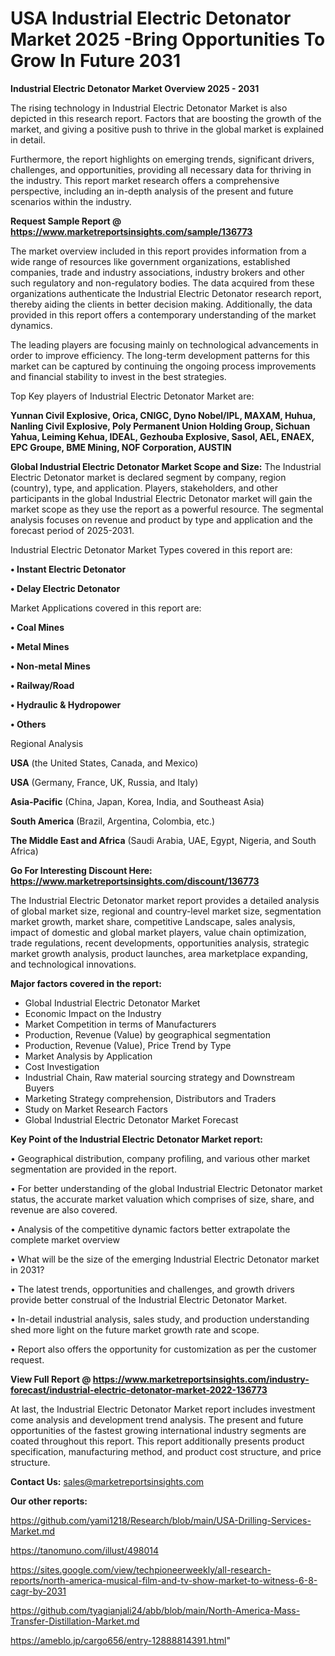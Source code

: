 # USA Industrial Electric Detonator Market 2025 -Bring Opportunities To Grow In Future 2031

<Strong> Industrial Electric Detonator Market Overview 2025 - 2031</strong>

The rising technology in Industrial Electric Detonator Market is also depicted in this research report. Factors that are boosting the growth of the market, and giving a positive push to thrive in the global market is explained in detail.

Furthermore, the report highlights on emerging trends, significant drivers, challenges, and opportunities, providing all necessary data for thriving in the industry. This report market research offers a comprehensive perspective, including an in-depth analysis of the present and future scenarios within the industry.

<strong>Request Sample Report @ <a href=https://www.marketreportsinsights.com/sample/136773>https://www.marketreportsinsights.com/sample/136773</a></strong>

The market overview included in this report provides information from a wide range of resources like government organizations, established companies, trade and industry associations, industry brokers and other such regulatory and non-regulatory bodies. The data acquired from these organizations authenticate the Industrial Electric Detonator research report, thereby aiding the clients in better decision making. Additionally, the data provided in this report offers a contemporary understanding of the market dynamics.

The leading players are focusing mainly on technological advancements in order to improve efficiency. The long-term development patterns for this market can be captured by continuing the ongoing process improvements and financial stability to invest in the best strategies.

Top Key players of Industrial Electric Detonator Market are:

<strong>Yunnan Civil Explosive, Orica, CNIGC, Dyno Nobel/IPL, MAXAM, Huhua, Nanling Civil Explosive, Poly Permanent Union Holding Group, Sichuan Yahua, Leiming Kehua, IDEAL, Gezhouba Explosive, Sasol, AEL, ENAEX, EPC Groupe, BME Mining, NOF Corporation, AUSTIN</strong>

<strong><b>Global Industrial Electric Detonator Market Scope and Size:</b></strong>
The Industrial Electric Detonator market is declared segment by company, region (country), type, and application. Players, stakeholders, and other participants in the global Industrial Electric Detonator market will gain the market scope as they use the report as a powerful resource. The segmental analysis focuses on revenue and product by type and application and the forecast period of 2025-2031.

Industrial Electric Detonator Market Types covered in this report are:

<strong>• Instant Electric Detonator

• Delay Electric Detonator</strong>

Market Applications covered in this report are:

<strong>• Coal Mines

• Metal Mines

• Non-metal Mines

• Railway/Road

• Hydraulic & Hydropower

• Others</strong> 

Regional Analysis

<strong>USA</strong> (the United States, Canada, and Mexico)

<strong>USA</strong> (Germany, France, UK, Russia, and Italy)

<strong>Asia-Pacific</strong> (China, Japan, Korea, India, and Southeast Asia)

<strong>South America</strong> (Brazil, Argentina, Colombia, etc.)

<strong>The Middle East and Africa</strong> (Saudi Arabia, UAE, Egypt, Nigeria, and South Africa)

<strong>Go For Interesting Discount Here: <a href=https://www.marketreportsinsights.com/discount/136773>https://www.marketreportsinsights.com/discount/136773</a></strong>

The Industrial Electric Detonator market report provides a detailed analysis of global market size, regional and country-level market size, segmentation market growth, market share, competitive Landscape, sales analysis, impact of domestic and global market players, value chain optimization, trade regulations, recent developments, opportunities analysis, strategic market growth analysis, product launches, area marketplace expanding, and technological innovations.

<strong><b>Major factors covered in the report:</b></strong>
<ul>
  <li>Global Industrial Electric Detonator Market </li>
  <li>Economic Impact on the Industry</li>
  <li>Market Competition in terms of Manufacturers</li>
  <li>Production, Revenue (Value) by geographical segmentation</li>
  <li>Production, Revenue (Value), Price Trend by Type</li>
  <li>Market Analysis by Application</li>
  <li>Cost Investigation</li>
  <li>Industrial Chain, Raw material sourcing strategy and Downstream Buyers</li>
  <li>Marketing Strategy comprehension, Distributors and Traders</li>
  <li>Study on Market Research Factors</li>
  <li>Global Industrial Electric Detonator Market Forecast</li>
</ul>

<strong><b>Key Point of the Industrial Electric Detonator Market report:</b></strong>

• Geographical distribution, company profiling, and various other market segmentation are provided in the report.

• For better understanding of the global Industrial Electric Detonator market status, the accurate market valuation which comprises of size, share, and revenue are also covered.

• Analysis of the competitive dynamic factors better extrapolate the complete market overview

• What will be the size of the emerging Industrial Electric Detonator market in 2031?

• The latest trends, opportunities and challenges, and growth drivers provide better construal of the Industrial Electric Detonator Market.

• In-detail industrial analysis, sales study, and production understanding shed more light on the future market growth rate and scope.

• Report also offers the opportunity for customization as per the customer request.

<strong><b>View Full Report @ <a href=https://www.marketreportsinsights.com/industry-forecast/industrial-electric-detonator-market-2022-136773>https://www.marketreportsinsights.com/industry-forecast/industrial-electric-detonator-market-2022-136773</a></b></strong>


At last, the Industrial Electric Detonator Market report includes investment come analysis and development trend analysis. The present and future opportunities of the fastest growing international industry segments are coated throughout this report. This report additionally presents product specification, manufacturing method, and product cost structure, and price structure.

<strong>Contact Us:</strong>
sales@marketreportsinsights.com

<strong>Our other reports:</strong>

<a href=https://github.com/yami1218/Research/blob/main/USA-Drilling-Services-Market.md>https://github.com/yami1218/Research/blob/main/USA-Drilling-Services-Market.md</a>

<a href=https://tanomuno.com/illust/498014>https://tanomuno.com/illust/498014</a>

<a href=https://sites.google.com/view/techpioneerweekly/all-research-reports/north-america-musical-film-and-tv-show-market-to-witness-6-8-cagr-by-2031>https://sites.google.com/view/techpioneerweekly/all-research-reports/north-america-musical-film-and-tv-show-market-to-witness-6-8-cagr-by-2031</a>

<a href=https://github.com/tyagianjali24/abb/blob/main/North-America-Mass-Transfer-Distillation-Market.md>https://github.com/tyagianjali24/abb/blob/main/North-America-Mass-Transfer-Distillation-Market.md</a>

<a href=https://ameblo.jp/cargo656/entry-12888814391.html>https://ameblo.jp/cargo656/entry-12888814391.html</a>"
